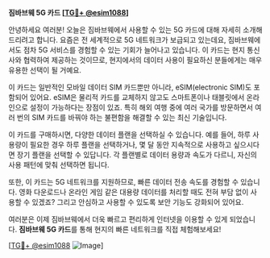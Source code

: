 **짐바브웨 5G 카드 [[TG💪+ @esim1088](https://t.me/s/esim1088)]**

안녕하세요 여러분! 오늘은 짐바브웨에서 사용할 수 있는 5G 카드에 대해 자세히 소개해드리려고 합니다. 요즘은 전 세계적으로 5G 네트워크가 보급되고 있는데요, 짐바브웨에서도 점차 5G 서비스를 경험할 수 있는 기회가 늘어나고 있습니다. 이 카드는 현지 통신사와 협력하여 제공하는 것이므로, 현지에서의 데이터 사용이 필요하신 분들에게는 매우 유용한 선택이 될 거예요.

이 카드는 일반적인 모바일 데이터 SIM 카드뿐만 아니라, eSIM(electronic SIM)도 포함되어 있어요. eSIM은 물리적 카드를 교체하지 않고도 스마트폰이나 태블릿에서 온라인으로 설정이 가능하다는 장점이 있죠. 특히 해외 여행 중에 여러 국가를 방문하면서 여러 번의 SIM 카드를 바꿔야 하는 불편함을 해결할 수 있는 최신 기술입니다.

이 카드를 구매하시면, 다양한 데이터 플랜을 선택하실 수 있습니다. 예를 들어, 하루 사용량이 필요한 경우 하루 플랜을 선택하거나, 몇 달 동안 지속적으로 사용하고 싶으시다면 장기 플랜을 선택할 수 있답니다. 각 플랜별로 데이터 용량과 속도가 다르니, 자신의 사용 패턴에 맞춰 선택하면 됩니다.

또한, 이 카드는 5G 네트워크를 지원하므로, 빠른 데이터 전송 속도를 경험할 수 있습니다. 영화 다운로드나 온라인 게임 같은 대용량 데이터를 처리할 때도 전혀 부담 없이 사용할 수 있겠죠? 그리고 안심하고 사용할 수 있도록 보안 기능도 강화되어 있어요.

여러분은 이제 짐바브웨에서 더욱 빠르고 편리하게 인터넷을 이용할 수 있게 되었습니다. **짐바브웨 5G 카드**를 통해 현지의 빠른 네트워크를 직접 체험해보세요!

[[TG💪+ @esim1088](https://t.me/s/esim1088) ![Image](https://i.postimg.cc/Y0z9fWf4/image.png)]